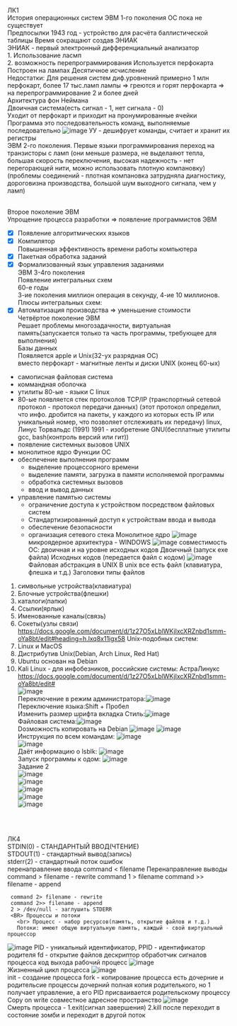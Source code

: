 ЛК1
<br> История операционных систем
ЭВМ 1-го поколения ОС пока не существует
<br> Предпосылки
1943 год - устройство для расчёта баллистической таблицы
Время сокращают создав ЭНИАК
<br> ЭНИАК - первый электронный дифференциальный анализатор
<br> 1. Использование ласмп
<br> 2. возможность перепрограммирования
Используется перфокарта  
Построен на лампах 
Десятичное исчисление 
<br> Недостатки:
Для решения систем диф.уровнений примерно 1 млн перфокарт, более 17 тыс.ламп
лампы => греются и горят
перфокарта => на перепрограммирование 2 и более дней
<br> Архитектура фон Неймана
<br> Двоичная система(есть сигнал - 1, нет сигнала - 0)
<br> Уходит от перфокарт и приходит на пронумированные ячейки
<br> Программа это последовательность команд, выполняемые последовательно
![image](https://user-images.githubusercontent.com/97594123/213094532-9ae1a761-d2d5-4dd4-87b0-e73510be3407.png)
УУ - дешифрует команды, считает и хранит их регистры
<br> ЭВМ 2-го поколения. Первые языки программирования
переход на транзисторы с ламп (они меньше размера, не выделаяют тепла, большая скорость переключения, высокая надежность - нет перегорающей нити, можно использовать плотную компановку) (проблемы соединений - плотная компановка затрудняла диагностику, дороговизна производства, большой шум выходного сигнала, чем у ламп)

<br> Второе поколение ЭВМ
<BR> Упрощение процесса разработки => появление программистов ЭВМ
  - [X] Появление алгоритмических языков
  - [X] Компилятор
<br> Повышенная эффективность времени работы компьютера
  - [X] Пакетная обработка заданий
  - [X] Формализованный язык управления заданиями
 <BR> ЭВМ 3-4го поколения
 <br> Появление интегральных схем
 <br> 60-е годы
 <br> 3-ие поколения миллион операция в секунду, 4-ие 10 миллионов.
 <br> Плюсы интегральных схем:
   - [X] Автоматизация производства => уменьшение стоимости
 <BR> Четвёртое поколение ЭВМ
 <BR> Решает проблемы многозадачности, виртуальная память(запускается только та часть программы, требующее для выполнения)
 <br> Базы данных
 <br> Появляется apple и Unix(32-ух разрядная ОС)
 <br> вместо перфокарт - магнитные ленты и  диски
   UNIX (конец 60-ых)
   - самописная файловая система
   - коммандная оболочка
   - утилиты
   80-ые - языки С
   linux
   - 80-ые появляется стек протоколов TCP/IP (транспортный сетевой протокол - протокол передачи данных) (этот протокол определил, что инфо. дробится на пакеты, у каждого из которых есть IP или уникальный номер, что позволяет отслеживать их передачу)
  linux, Линус Торвальдс (1991)
   1991 - изобретение GNU(бесплатные утилиты gcc, bash(контроль версий или гит))
   - появление системных вызовов UNIX
   - монолитное ядро
   Функции ОС
   - обеспечение выполнения программ
     + выделение процессорного времени
     + выделение памяти, загрузка в памяти исполняемой программы
     + обработка системных вызовов
     + ввод и вывод данных
   - управление памятью системы
     + ограничение доступа к устройством посредством файловых систем
     + Стандартизированный доступ к устройствам ввода и вывода
     + обеспечение безопасности
     + организация сетевого стека
   Монолитное ядро
  ![image](https://user-images.githubusercontent.com/97594123/213101027-e74430f6-64e4-46be-87eb-659cf1f38b39.png)
микроядерное архитектура - WINDOWS
   ![image](https://user-images.githubusercontent.com/97594123/213101292-a25740af-e021-4859-bd75-1215f71fc751.png)
совместимость ОС: двоичная и на уровне исходных кодов
   Двоичный (запуск exe файла)
   Исходных кодов (передается файл с кодом)
   ![image](https://user-images.githubusercontent.com/97594123/213102124-3b51cc02-0f86-42f3-a3ca-63a653195936.png)
<BR> Файловая абстракция в UNIX
  В unix все есть файл (клавиатура, флешка и т.д.)
  Заголовки типы файлов
   1. символьные устройства(клавиатура)
   2. Блочные устройства(флешки)
   3. каталоги(папки)
   4. Ссылки(ярлык)
   5. Именованные каналы(связь)
   6. Сокеты(узлы связи)
<br>https://docs.google.com/document/d/1z27O5xLblWKjIxcXRZnbd1smm-oYa8bt/edit#heading=h.lxq8x11igx58
  Unix-подобных систем: 
  1. Linux и MacOS
  2. Дистрибутив Unix(Debian, Arch Linux, Red Hat)
  3. Ubuntu основан на Debian
  4. Kali Linux - для инфобезников, российские системы: АстраЛинукс
<br>https://docs.google.com/document/d/1z27O5xLblWKjIxcXRZnbd1smm-oYa8bt/edit#  
  ![image](https://user-images.githubusercontent.com/97594421/214224014-f27c808a-3a53-46fd-97a4-588063ead963.png)
<br>Переключение в режим администратора:![image](https://user-images.githubusercontent.com/97594421/214224118-c1c44a97-40ab-4541-9d22-bbd3a63bae2b.png)
<br>Переключение языка:Shift + Пробел
<br>Изменить размер шрифта вкладка Стиль:![image](https://user-images.githubusercontent.com/97594467/214225482-61b32e0c-0967-442e-bfd2-04f95e2f6aea.png)
<br>Файловая система:![image](https://user-images.githubusercontent.com/97594421/214225984-d64735a1-5de4-48c0-939c-caaf012d6f6c.png)
<br>Dозможность копировать на Debian ![image](https://user-images.githubusercontent.com/97594421/214226547-46a2a404-4c13-4356-ab9a-405977225243.png)
![image](https://user-images.githubusercontent.com/97594421/214227382-d9614760-4697-4184-b2fa-9f35d625592b.png)
<br>Инструкция по всем командам: ![image](https://user-images.githubusercontent.com/97594421/214227650-951928d4-c28d-4459-8c8d-a0b1bf59f6ef.png)
<br>![image](https://user-images.githubusercontent.com/97594421/214228342-7b853783-ebc9-4108-bfc5-9e47faeeb8e2.png)
<br>Даёт информацию о lsblk: ![image](https://user-images.githubusercontent.com/97594421/214228558-406991d0-36c4-4dba-b8b0-6cef7aff5b88.png)
<br>Запуск программы к одом: ![image](https://user-images.githubusercontent.com/97594421/214230599-8077ce52-2d2d-4a3f-8d9b-0f646ef1fc09.png)
<br>Задание 2
<br>![image](https://user-images.githubusercontent.com/97594467/215964189-94845686-61cd-437b-a320-470fd300fca1.png)
<br>![image](https://user-images.githubusercontent.com/97594467/215964466-c50f1e9a-d095-43a4-a75b-b5e79250ee57.png)
<br>![image](https://user-images.githubusercontent.com/97594467/215965871-fe9906b1-eb7c-485f-a484-9f045a36c2f0.png)
<br>![image](https://user-images.githubusercontent.com/97594467/215974156-9324879f-3e3e-4d86-8277-f5bbad8b5985.png)
<br>![image](https://user-images.githubusercontent.com/97594467/215974209-2eb5adf5-858d-479a-8805-72c4990e3508.png)
<br>
  
  <BR>ЛК4
 <BR> STDIN(0) - СТАНДАРНТЫЙ ВВОД(ЧТЕНИЕ)
   <BR> STDOUT(1) - стандартный вывод(запись)
     <br> stderr(2) - стандартный поток ошибок
     <br> перенаправление ввода command < filename
     Перенаправление выводы
     command > filename - rewrite
     command 1 > filename
     command >> filename - append
     
     command 2> filename - rewrite
     command 2>> filename - append
     2 > /dev/null - заглушить STDERR
     <BR> Процессы и потоки
       <br> Процесс - набор ресурсов(память, открытие файлов и т.д.)
       Потоки: имеют общую виртуальную память, каждый - свой виртуальный процессор
 ![image](https://user-images.githubusercontent.com/50214016/217463262-bbd36339-3f5b-42cc-b578-f38a777d8ac9.png)
 PID - уникальный идентификатор, PPID - идентификатор родителя
 fd - открытие файлов дескриптор
 обработчик сигналов процесса
       код выхода
       рабочий процесс
![image](https://user-images.githubusercontent.com/50214016/217465930-ed8fb357-523d-489a-be7f-3467dbce286a.png)
<br> Жизненный цикл процесса
![image](https://user-images.githubusercontent.com/50214016/217466145-46e7df29-85d5-4a9b-a17a-5204e475f5ee.png)
<br> 
init - создание процесса
fork - копирование процесса
есть дочерние и родительсие процессы
дочерний полная копия родителького, но 1 получает управление, а его PID присваивается родительскому процессу
Copy on write совместное адресное пространство
![image](https://user-images.githubusercontent.com/50214016/217467524-63980ca9-a5ee-479e-84d5-1ac8e60a3ac6.png)
<br> Смерть процесса - 1.exit(сигнал завершения) 2.kill после переходит в состояние зомби и переходит в другой поток
       
  
